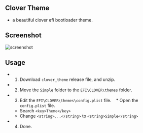 ## Clover Theme
* a beautiful clover efi bootloader theme.

## Screenshot
![screenshot](https://github.com/burpsuite/clover_theme/raw/master/screenshot.png)

## Usage
* 1. Download `clover_theme` release file, and unzip.
* 2. Move the `Simple` folder to the `EFI\CLOVER\themes` folder.
* 3. Edit the `EFI\CLOVER\themes\config.plist` file.
    * Open the `config.plist` file.
    * Search `<key>Theme</key>`
    * Change `<string>...</string>` to `<string>Simple</string>`
* 4. Done.

